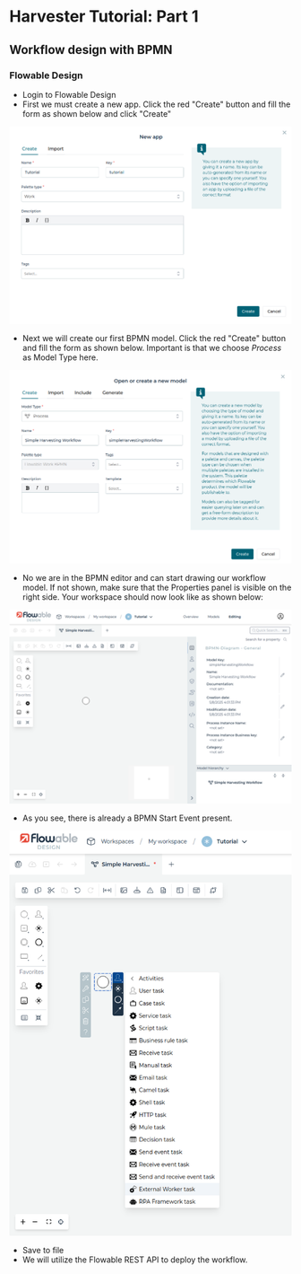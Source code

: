 # Harvester Tutorial: Part 1

## Workflow design with BPMN

### Flowable Design
   
- Login to Flowable Design
- First we must create a new app. Click the red "Create" button and fill the form as shown below and click "Create"

![Create App](../img/harvester-tutorial/flowable-design-create-app.png)

- Next we will create our first BPMN model. Click the red "Create" button and fill the form as shown below. Important is that we choose *Process* as Model Type here.

![Create BPMN Model](../img/harvester-tutorial/flowable-design-create-process.png)

- No we are in the BPMN editor and can start drawing our workflow model. If not shown, make sure that the Properties panel is visible on the right side. Your workspace should now look like as shown below:

![BPMN Editor](../img/harvester-tutorial/flowable-design-bpmn-editor.png)

- As you see, there is already a BPMN Start Event present. 

![Create External Worker Task](../img/harvester-tutorial/flowable-design-create-external-worker-task.png)

 
- Save to file
- We will utilize the Flowable REST API to deploy the workflow.